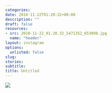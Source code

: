 ```yaml
---
categories: 
date: 2010-11-22T01:20:32+00:00
description: ""
draft: false
resources: 
- src: 2010-11-22_01.20.32_5471352_653098.jpg
  name: "header"
layout: instagram
options:
  unlisted: false
slug:
stories:
subtitle:
title: Untitled
---
```


<img src="2010-11-22_01.20.32_5471352_653098.jpg" />
